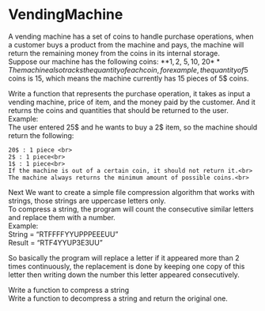# VendingMachine

A vending machine has a set of coins to handle purchase operations, when a customer buys a product from the machine and pays, the machine will return the remaining money from the coins in its internal storage.<br>
Suppose our machine has the following coins:
**1$, 2$, 5$, 10$, 20$**
The machine also tracks the quantity of each coin, for example, the quantity of 5$ coins is 15, which means the machine currently has 15 pieces of 5$ coins.

Write a function that represents the purchase operation, it takes as input a vending machine, price of item, and the money paid by the customer. And it returns the coins and quantities that should be returned to the user.<br>
Example:<br>
The user entered 25$ and he wants to buy a 2$ item, so the machine should return the following:<br>
~~~~
20$ : 1 piece <br>
2$ : 1 piece<br>
1$ : 1 piece<br>
If the machine is out of a certain coin, it should not return it.<br>
The machine always returns the minimum amount of possible coins.<br>
~~~~

Next We want to create a simple file compression algorithm that works with strings, those strings are uppercase letters only.<br>
To compress a string, the program will count the consecutive similar letters and replace them with a number.<br>
Example:<br>
String = “RTFFFFYYUPPPEEEUU”<br>
Result = “RTF4YYUP3E3UU”<br>

So basically the program will replace a letter if it appeared more than 2 times continuously, the replacement is done by keeping one copy of this letter then writing down the number this letter appeared consecutively.

Write a function to compress a string<br>
Write a function to decompress a string and return the original one.
